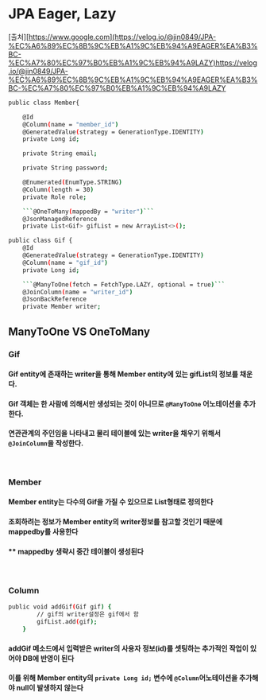 # JPA Eager, Lazy

[출처][https://www.google.com](https://velog.io/@jin0849/JPA-%EC%A6%89%EC%8B%9C%EB%A1%9C%EB%94%A9EAGER%EA%B3%BC-%EC%A7%80%EC%97%B0%EB%A1%9C%EB%94%A9LAZY)https://velog.io/@jin0849/JPA-%EC%A6%89%EC%8B%9C%EB%A1%9C%EB%94%A9EAGER%EA%B3%BC-%EC%A7%80%EC%97%B0%EB%A1%9C%EB%94%A9LAZY

```bash
public class Member{

    @Id
    @Column(name = "member_id")
    @GeneratedValue(strategy = GenerationType.IDENTITY)
    private Long id;

    private String email;

    private String password;

    @Enumerated(EnumType.STRING)
    @Column(length = 30)
    private Role role;

    ```@OneToMany(mappedBy = "writer")```
    @JsonManagedReference
    private List<Gif> gifList = new ArrayList<>();
```

```bash
public class Gif {
    @Id
    @GeneratedValue(strategy = GenerationType.IDENTITY)
    @Column(name = "gif_id")
    private Long id;

    ```@ManyToOne(fetch = FetchType.LAZY, optional = true)```
    @JoinColumn(name = "writer_id")
    @JsonBackReference
    private Member writer;
```

## ManyToOne VS OneToMany
### Gif
#### Gif entity에 존재하는 writer을 통해 Member entity에 있는 gifList의 정보를 채운다.
#### Gif 객체는 한 사람에 의해서만 생성되는 것이 아니므로 ```@ManyToOne``` 어노테이션을 추가한다.
#### 연관관계의 주인임을 나타내고 물리 테이블에 있는 writer을 채우기 위해서 ```@JoinColumn```을 작성한다.

</br>

### Member
#### Member entity는 다수의 Gif을 가질 수 있으므로 List<Gif>형태로 정의한다
#### 조회하려는 정보가 Member entity의 writer정보를 참고할 것인기 때문에 mappedby를 사용한다
#### ** mappedby 생략시 중간 테이블이 생성된다
#### 

</br>

### Column
```bash
public void addGif(Gif gif) {
        // gif의 writer설정은 gif에서 함
        gifList.add(gif);
    }
```
#### addGif 메소드에서 입력받은 writer의 사용자 정보(id)를 셋팅하는 추가적인 작업이 있어야 DB에 반영이 된다
#### 이를 위해 Member entity의 ```private Long id;``` 변수에 ```@Column```어노테이션을 추가해야 null이 발생하지 않는다
